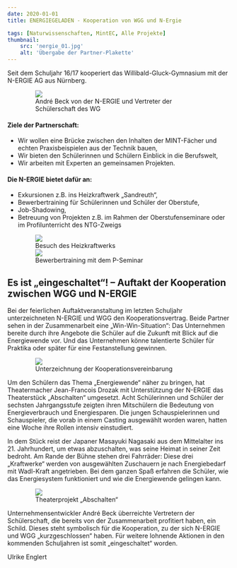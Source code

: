 ```yaml
---
date: 2020-01-01
title: ENERGIEGELADEN - Kooperation von WGG und N-Ergie

tags: [Naturwissenschaften, MintEC, Alle Projekte]
thumbnail: 
    src: 'nergie_01.jpg'
    alt: 'Übergabe der Partner-Plakette' 
---
```


Seit dem Schuljahr 16/17 kooperiert das Willibald-Gluck-Gymnasium mit der N-ERGIE AG aus Nürnberg.

<figure style="width:75%;margin:auto">
    <img src = "/images/nergie_01.jpg">
    <figcaption>
        André Beck von der N-ERGIE und Vertreter der Schülerschaft des WG
    </figcaption>
</figure>

#### Ziele der Partnerschaft:

- Wir wollen eine Brücke zwischen den Inhalten der MINT-Fächer und echten Praxisbeispielen aus der Technik bauen,
- Wir bieten den Schülerinnen und Schülern Einblick in die Berufswelt,
- Wir arbeiten mit Experten an gemeinsamen Projekten.

#### Die N-ERGIE bietet dafür an:

- Exkursionen z.B. ins Heizkraftwerk „Sandreuth“,
- Bewerbertraining für Schülerinnen und Schüler der Oberstufe,
- Job-Shadowing,
- Betreuung von Projekten z.B. im Rahmen der Oberstufenseminare oder im Profilunterricht des NTG-Zweigs

<figure style="width:75%;margin:auto">
    <img src = "/images/heizkraftwerk.jpg">
    <figcaption>
        Besuch des Heizkraftwerks
    </figcaption>
</figure>
<figure style="width:75%;margin:auto">
    <img src = "/images/bewerbungstraining.jpg">
    <figcaption>
        Bewerbertraining mit dem P-Seminar
    </figcaption>
</figure>

## Es ist „eingeschaltet“! – Auftakt der Kooperation zwischen WGG und N-ERGIE 

Bei der feierlichen Auftaktveranstaltung im letzten Schuljahr unterzeichneten N-ERGIE und WGG den Kooperationsvertrag.
Beide Partner sehen in der Zusammenarbeit eine „Win-Win-Situation“: Das Unternehmen bereite durch ihre Angebote die Schüler
auf die Zukunft mit Blick auf die Energiewende vor. Und das Unternehmen könne talentierte Schüler für Praktika oder später 
für eine Festanstellung gewinnen.

<figure style="width:75%;margin:auto">
    <img src = "/images/unterzeichnung.jpg">
    <figcaption>
        Unterzeichnung der Kooperationsvereinbarung
    </figcaption>
</figure>

Um den Schülern das Thema „Energiewende“ näher zu bringen, hat Theatermacher Jean-Francois Drozak mit Unterstützung der N-ERGIE
das Theaterstück „Abschalten“ umgesetzt. Acht Schülerinnen und Schüler der sechsten Jahrgangsstufe zeigten ihren Mitschülern 
die Bedeutung von Energieverbrauch und Energiesparen. Die jungen Schauspielerinnen und Schauspieler, die vorab in einem Casting 
ausgewählt worden waren, hatten eine Woche ihre Rollen intensiv einstudiert.

In dem Stück reist der Japaner Masayuki Nagasaki aus dem Mittelalter ins 21. Jahrhundert, um etwas abzuschalten, was seine Heimat 
in seiner Zeit bedroht. Am Rande der Bühne stehen drei Fahrräder: Diese drei „Kraftwerke“ werden von ausgewählten Zuschauern je 
nach Energiebedarf mit Wadl-Kraft angetrieben. Bei dem ganzen Spaß erfahren die Schüler, wie das Energiesystem funktioniert und wie
die Energiewende gelingen kann.

<figure style="width:75%;margin:auto">
    <img src = "/images/theater.jpg">
    <figcaption>
        Theaterprojekt „Abschalten“
    </figcaption>
</figure>

Unternehmensentwickler André Beck überreichte Vertretern der Schülerschaft, die bereits von der Zusammenarbeit profitiert haben,
ein Schild. Dieses steht symbolisch für die Kooperation, zu der sich N-ERGIE und WGG „kurzgeschlossen“ haben. Für weitere lohnende
Aktionen in den kommenden Schuljahren ist somit „eingeschaltet“ worden.

Ulrike Englert